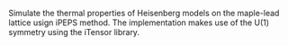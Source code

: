 Simulate the thermal properties of Heisenberg models on the maple-lead lattice usign iPEPS method. The implementation makes use of the U(1) symmetry using the iTensor library.


